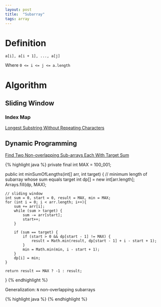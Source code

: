```yaml
---
layout: post
title:  "Subarray"
tags: array
---
```

# Definition
```
a[i], a[i + 1], ..., a[j]
```
Where `0 <= i <= j <= a.length`

# Algorithm
## Sliding Window
### Index Map
[Longest Substring Without Repeating Characters][longest-substring-without-repeating-characters]

## Dynamic Programming

[Find Two Non-overlapping Sub-arrays Each With Target Sum][find-two-non-overlapping-sub-arrays-each-with-target-sum]

{% highlight java %}
private final int MAX = 100_001;

public int minSumOfLengths(int[] arr, int target) {
    // minimum length of subarray whose sum equals target
    int dp[] = new int[arr.length];
    Arrays.fill(dp, MAX);

    // sliding window
    int sum = 0, start = 0, result = MAX, min = MAX;
    for (int i = 0; i < arr.length; i++){
        sum += arr[i];
        while (sum > target) {
            sum -= arr[start];
            start++;
        }

        if (sum == target) {
            if (start > 0 && dp[start - 1] != MAX) {
                result = Math.min(result, dp[start - 1] + i - start + 1);
            }
            min = Math.min(min, i - start + 1);
        }
        dp[i] = min;
    }

    return result == MAX ? -1 : result;
}
{% endhighlight %}

Generalization: `N` non-overlapping subarrays

{% highlight java %}
{% endhighlight %}

[find-two-non-overlapping-sub-arrays-each-with-target-sum]: https://leetcode.com/problems/find-two-non-overlapping-sub-arrays-each-with-target-sum/
[longest-substring-without-repeating-characters]: https://leetcode.com/problems/longest-substring-without-repeating-characters/
